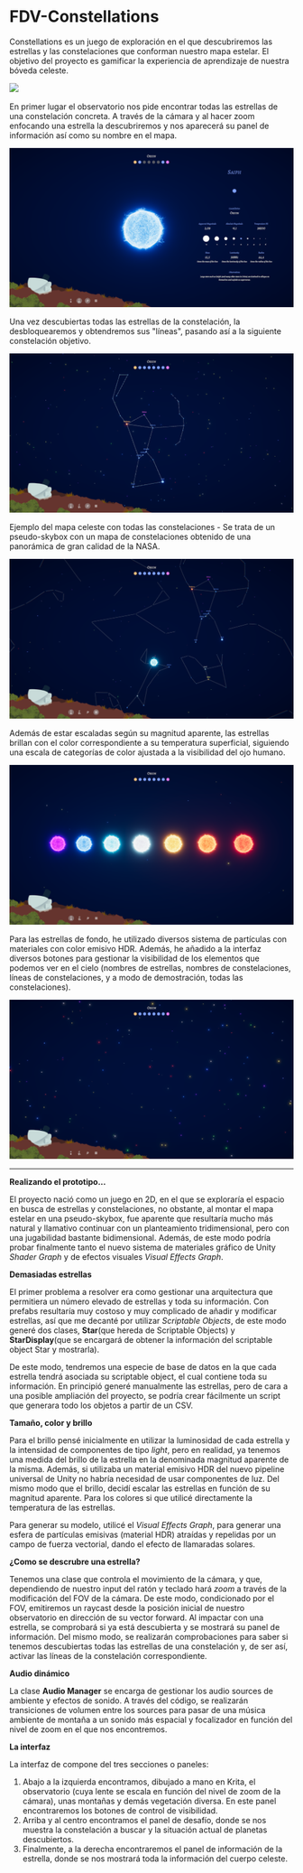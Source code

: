 # FDV-Constellations

Constellations es un juego de exploración en el que descubriremos las estrellas y las constelaciones que conforman nuestro mapa estelar. El objetivo del proyecto es gamificar la experiencia de aprendizaje de nuestra bóveda celeste.

![](Gif-Constellations.gif)

En primer lugar el observatorio nos pide encontrar todas las estrellas de una constelación concreta. A través de la cámara y al hacer zoom enfocando una estrella la descubriremos y nos aparecerá su panel de información así como su nombre en el mapa.

![](Screenshot_1.PNG)

Una vez descubiertas todas las estrellas de la constelación, la desbloquearemos y obtendremos sus "líneas", pasando así a la siguiente constelación objetivo.

![](Screenshot_2.PNG)

Ejemplo del mapa celeste con todas las constelaciones - Se trata de un pseudo-skybox con un mapa de constelaciones obtenido de una panorámica de gran calidad de la NASA.

![](Screenshot_3.PNG)

Además de estar escaladas según su magnitud aparente, las estrellas brillan con el color correspondiente a su temperatura superficial, siguiendo una escala de categorías de color ajustada a la visibilidad del ojo humano.

![](Screenshot_4.PNG)

Para las estrellas de fondo, he utilizado diversos sistema de partículas con materiales con color emisivo HDR. Además, he añadido a la interfaz diversos botones para gestionar la visibilidad de los elementos que podemos ver en el cielo (nombres de estrellas, nombres de constelaciones, líneas de constelaciones, y a modo de demostración, todas las constelaciones).
 
![](Screenshot_5.PNG)

---

**Realizando el prototipo...**

El proyecto nació como un juego en 2D, en el que se exploraría el espacio en busca de estrellas y constelaciones, no obstante, al montar el mapa estelar en una pseudo-skybox, fue aparente que resultaría mucho más natural y llamativo continuar con un planteamiento tridimensional, pero con una jugabilidad bastante bidimensional. Además, de este modo podría probar finalmente tanto el nuevo sistema de materiales gráfico de Unity *Shader Graph* y de efectos visuales *Visual Effects Graph*.

**Demasiadas estrellas**

El primer problema a resolver era como gestionar una arquitectura que permitiera un número elevado de estrellas y toda su información. Con prefabs resultaría muy costoso y muy complicado de añadir y modificar estrellas, así que me decanté por utilizar *Scriptable Objects*, de este modo generé dos clases, **Star**(que hereda de Scriptable Objects) y **StarDisplay**(que se encargará de obtener la información del scriptable object Star y mostrarla).

De este modo, tendremos una especie de base de datos en la que cada estrella tendrá asociada su scriptable object, el cual contiene toda su información. En principió generé manualmente las estrellas, pero de cara a una posible ampliación del proyecto, se podría crear fácilmente un script que generara todo los objetos a partir de un CSV.

**Tamaño, color y brillo**

Para el brillo pensé inicialmente en utilizar la luminosidad de cada estrella y la intensidad de componentes de tipo *light*, pero en realidad, ya tenemos una medida del brillo de la estrella en la denominada magnitud aparente de la misma. Además, si utilizaba un material emisivo HDR del nuevo pipeline universal de Unity no habría necesidad de usar componentes de luz. Del mismo modo que el brillo, decidí escalar las estrellas en función de su magnitud aparente. Para los colores si que utilicé directamente la temperatura de las estrellas.

Para generar su modelo, utilicé el *Visual Effects Graph*, para generar una esfera de partículas emisivas (material HDR) atraídas y repelidas por un campo de fuerza vectorial, dando el efecto de llamaradas solares.

**¿Como se descrubre una estrella?**

Tenemos una clase que controla el movimiento de la cámara, y que, dependiendo de nuestro input del ratón y teclado hará *zoom* a través de la modificación del FOV de la cámara. De este modo, condicionado por el FOV, emitiremos un raycast desde la posición inicial de nuestro observatorio en dirección de su vector forward. Al impactar con una estrella, se comprobará si ya está descubierta y se mostrará su panel de información. Del mismo modo, se realizarán comprobaciones para saber si tenemos descubiertas todas las estrellas de una constelación y, de ser así, activar las líneas de la constelación correspondiente.

**Audio dinámico**

La clase **Audio Manager** se encarga de gestionar los audio sources de ambiente y efectos de sonido. A través del código, se realizarán transiciones de volumen entre los sources para pasar de una música ambiente de montaña a un sonido más espacial y focalizador en función del nivel de zoom en el que nos encontremos. 

**La interfaz**

La interfaz de compone del tres secciones o paneles:
1) Abajo a la izquierda encontramos, dibujado a mano en Krita, el observatorio (cuya lente se escala en función del nivel de zoom de la cámara), unas montañas y demás vegetación diversa. En este panel encontraremos los botones de control de visibilidad.
2) Arriba y al centro encontramos el panel de desafío, donde se nos muestra la constelación a buscar y la situación actual de planetas descubiertos.
3) Finalmente, a la derecha encontraremos el panel de información de la estrella, donde se nos mostrará toda la información del cuerpo celeste.
